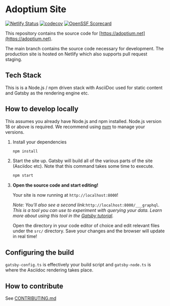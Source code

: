 # Adoptium Site

[![Netlify Status](https://api.netlify.com/api/v1/badges/f5031db7-5401-4342-a6d9-6f8de4b09fcf/deploy-status)](https://app.netlify.com/sites/adoptium-rewrite/deploys) [![codecov](https://codecov.io/gh/adoptium/adoptium.net/branch/main/graph/badge.svg?token=XGJMJVT8BA)](https://codecov.io/gh/adoptium/adoptium.net-redesign) [![OpenSSF Scorecard](https://api.securityscorecards.dev/projects/github.com/adoptium/adoptium.net-redesign/badge)](https://api.securityscorecards.dev/projects/github.com/adoptium/adoptium.net-redesign)

This repository contains the source code for [https://adoptium.net](https://adoptium.net).

The main branch contains the source code necessary for development. The production site is hosted on Netlify which also supports pull request staging.

## Tech Stack

This is is a Node.js / npm driven stack with AsciiDoc used for static content and Gatsby as the rendering engine etc.

## How to develop locally

This assumes you already have Node.js and npm installed. Node.js version 18 or above is required. We recommend using [nvm](https://github.com/nvm-sh/nvm/blob/master/README.md) to manage your versions.

1. Install your dependencies

   ```bash
   npm install
   ```

1. Start the site up. Gatsby will build all of the various parts of the site (Asciidoc etc). Note that this command takes some time to execute.

   ```bash
   npm start
   ```

1. **Open the source code and start editing!**

   Your site is now running at `http://localhost:8000`!

   _Note: You'll also see a second link:_`http://localhost:8000/___graphql`_. This is a tool you can use to experiment with querying your data. Learn more about using this tool in the [Gatsby tutorial](https://www.gatsbyjs.com/tutorial/part-five/#introducing-graphiql)._

   Open the directory in your code editor of choice and edit relevant files under the `src/` directory. Save your changes and the browser will update in real time!

## Configuring the build

`gatsby-config.ts` is effectively your build script and `gatsby-node.ts` is where the Asciidoc rendering takes place.

## How to contribute

See [CONTRIBUTING.md](CONTRIBUTING.md)
